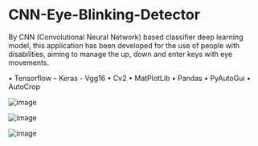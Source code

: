 # CNN-Eye-Blinking-Detector

By CNN (Convolutional Neural Network) based classifier deep learning model,
this application has been developed for the use of people with disabilities, aiming to manage the up, down and enter keys with eye movements.

•	Tensorflow – Keras - Vgg16
•	Cv2
•	MatPlotLib
•	Pandas
•	PyAutoGui
•	AutoCrop


![image](https://user-images.githubusercontent.com/55514277/177213799-edad6373-09bd-460a-b909-46922872b49a.png)

![image](https://user-images.githubusercontent.com/55514277/177213859-3340ebcb-0491-48ae-81ba-bf483f3b989b.png)

![image](https://user-images.githubusercontent.com/55514277/177213893-7b073b12-bfff-49b1-8bbb-40fc7e8319fc.png)






